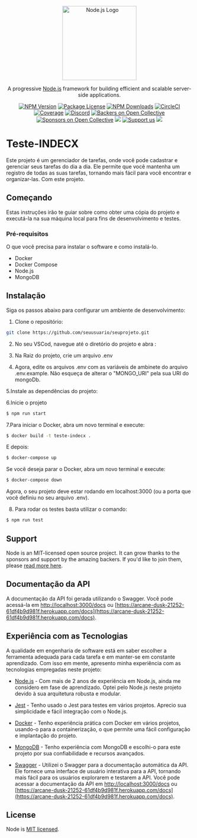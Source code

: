 <p align="center">
  <a href="https://nodejs.org/" target="blank"><img src="https://nodejs.org/static/images/logos/nodejs-new-pantone-black.svg" width="200" alt="Node.js Logo" /></a>
</p>

[circleci-image]: https://img.shields.io/circleci/build/github/nestjs/nest/master?token=abc123def456
[circleci-url]: https://circleci.com/gh/nestjs/nest

<p align="center">A progressive <a href="http://nodejs.org" target="_blank">Node.js</a> framework for building efficient and scalable server-side applications.</p>
<p align="center">
<a href="https://www.npmjs.com/~nestjscore" target="_blank"><img src="https://img.shields.io/npm/v/@nestjs/core.svg" alt="NPM Version" /></a>
<a href="https://www.npmjs.com/~nestjscore" target="_blank"><img src="https://img.shields.io/npm/l/@nestjs/core.svg" alt="Package License" /></a>
<a href="https://www.npmjs.com/~nestjscore" target="_blank"><img src="https://img.shields.io/npm/dm/@nestjs/common.svg" alt="NPM Downloads" /></a>
<a href="https://circleci.com/gh/nestjs/nest" target="_blank"><img src="https://img.shields.io/circleci/build/github/nestjs/nest/master" alt="CircleCI" /></a>
<a href="https://coveralls.io/github/nestjs/nest?branch=master" target="_blank"><img src="https://coveralls.io/repos/github/nestjs/nest/badge.svg?branch=master#9" alt="Coverage" /></a>
<a href="https://discord.gg/G7Qnnhy" target="_blank"><img src="https://img.shields.io/badge/discord-online-brightgreen.svg" alt="Discord"/></a>
<a href="https://opencollective.com/nest#backer" target="_blank"><img src="https://opencollective.com/nest/backers/badge.svg" alt="Backers on Open Collective" /></a>
<a href="https://opencollective.com/nest#sponsor" target="_blank"><img src="https://opencollective.com/nest/sponsors/badge.svg" alt="Sponsors on Open Collective" /></a>
<a href="https://paypal.me/kamilmysliwiec" target="_blank"><img src="https://img.shields.io/badge/Donate-PayPal-ff3f59.svg"/></a>
<a href="https://opencollective.com/nest#sponsor"  target="_blank"><img src="https://img.shields.io/badge/Support%20us-Open%20Collective-41B883.svg" alt="Support us"></a>
<a href="https://twitter.com/nestframework" target="_blank"><img src="https://img.shields.io/twitter/follow/nestframework.svg?style=social&label=Follow"></a>
</p>
<!--[![Backers on Open Collective](https://opencollective.com/nest/backers/badge.svg)](https://opencollective.com/nest#backer)
[![Sponsors on Open Collective](https://opencollective.com/nest/sponsors/badge.svg)](https://opencollective.com/nest#sponsor)-->

# Teste-INDECX

Este projeto é um gerenciador de tarefas, onde você pode cadastrar e gerenciar seus tarefas do dia a dia. Ele permite que você mantenha um registro de todas as suas tarefas, tornando mais fácil para você encontrar e organizar-las. Com este projeto.

## Começando

Estas instruções irão te guiar sobre como obter uma cópia do projeto e executá-la na sua máquina local para fins de desenvolvimento e testes.

### Pré-requisitos

O que você precisa para instalar o software e como instalá-lo.

- Docker
- Docker Compose
- Node.js
- MongoDB

## Instalação

Siga os passos abaixo para configurar um ambiente de desenvolvimento:

1. Clone o repositório:

```bash
git clone https://github.com/seuusuario/seuprojeto.git
```

2. No seu VSCod, navegue até o diretório do projeto e abra :


3. Na Raiz do projeto, crie um arquivo .env 


4. Agora, edite os arquivos .env com as variáveis de ambinete do arquivo .env.example. Não esqueça de alterar o "MONGO_URI" pela sua URI do mongoDb.


5.Instale as dependências do projeto:


6.Inicie o projeto
```bash
$ npm run start
```

7.Para iniciar o Docker, abra um novo terminal e execute:
```bash
$ docker build -t teste-indecx .
```
E depois: 
```bash
$ docker-compose up
```
Se você deseja parar o Docker, abra um novo terminal e execute:
```bash
$ docker-compose down
```
Agora, o seu projeto deve estar rodando em localhost:3000 (ou a porta que você definiu no seu arquivo .env).


8. Para rodar os testes basta utilizar o comando:
```bash
$ npm run test
```
## Support

Node is an MIT-licensed open source project. It can grow thanks to the sponsors and support by the amazing backers. If you'd like to join them, please [read more here](https://nodejs.org/docs/latest/api/).

## Documentação da API

A documentação da API foi gerada utilizando o Swagger. Você pode acessá-la em [http://localhost:3000/docs](http://localhost:3000/docs) ou [https://arcane-dusk-21252-61df4b9d981f.herokuapp.com/docs](https://arcane-dusk-21252-61df4b9d981f.herokuapp.com/docs).

## Experiência com as Tecnologias

A qualidade em engenharia de software está em saber escolher a ferramenta adequada para cada tarefa e em manter-se em constante aprendizado. Com isso em mente, apresento minha experiência com as tecnologias empregadas neste projeto:

* [Node.js](https://nodejs.org/) - Com mais de 2 anos de experiência em Node.js, ainda me considero em fase de aprendizado. Optei pelo Node.js neste projeto devido à sua arquitetura robusta e modular.

* [Jest](https://jestjs.io/) - Tenho usado o Jest para testes em vários projetos. Aprecio sua simplicidade e fácil integração com o Node.js.

* [Docker](https://www.docker.com/) - Tenho experiência prática com Docker em vários projetos, usando-o para a containerização, o que permite uma fácil configuração e implantação do projeto.

* [MongoDB](https://www.mongodb.com/) - Tenho experiência com MongoDB e escolhi-o para este projeto por sua confiabilidade e recursos avançados.

* [Swagger](https://swagger.io/) - Utilizei o Swagger para a documentação automática da API. Ele fornece uma interface de usuário interativa para a API, tornando mais fácil para os usuários explorarem e testarem a API. Você pode acessar a documentação da API em [http://localhost:3000/docs](http://localhost:3000/docs) ou [https://arcane-dusk-21252-61df4b9d981f.herokuapp.com/docs](https://arcane-dusk-21252-61df4b9d981f.herokuapp.com/docs).

## License

Node is [MIT licensed](LICENSE).
